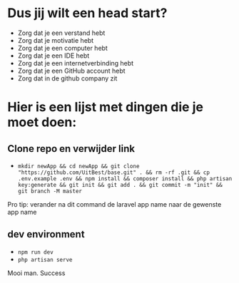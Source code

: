 # Dus jij wilt een head start?
- Zorg dat je een verstand hebt
- Zorg dat je motivatie hebt
- Zorg dat je een computer hebt
- Zorg dat je een IDE hebt
- Zorg dat je een internetverbinding hebt
- Zorg dat je een GitHub account hebt
- Zorg dat in de github company zit

# Hier is een lijst met dingen die je moet doen:
## Clone repo en verwijder link
- ```mkdir newApp && cd newApp && git clone "https://github.com/UitBest/base.git" . && rm -rf .git && cp .env.example .env && npm install && composer install && php artisan key:generate && git init && git add . && git commit -m "init" && git branch -M master```

Pro tip: verander na dit command de laravel app name naar de gewenste app name

## dev environment
- ```npm run dev```
- ```php artisan serve```

Mooi man. Success
